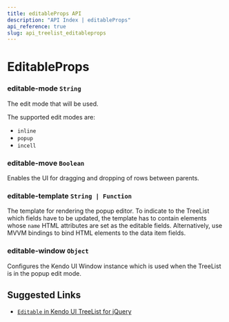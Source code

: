 ```yaml
---
title: editableProps API
description: "API Index | editableProps"
api_reference: true
slug: api_treelist_editableprops
---
```


# EditableProps

### editable-mode `String`

The edit mode that will be used.

The supported edit modes are:

* `inline`
* `popup`
* `incell`

### editable-move `Boolean`

Enables the UI for dragging and dropping of rows between parents.

### editable-template `String | Function`

The template for rendering the popup editor. To indicate to the TreeList which fields have to be updated, the template has to contain elements whose `name` HTML attributes are set as the editable fields. Alternatively, use MVVM bindings to bind HTML elements to the data item fields.

### editable-window `Object`

Configures the Kendo UI Window instance which is used when the TreeList is in the popup edit mode.

## Suggested Links

* [`Editable` in Kendo UI TreeList for jQuery](https://docs.telerik.com/kendo-ui/api/javascript/ui/treelist/configuration/editable)

